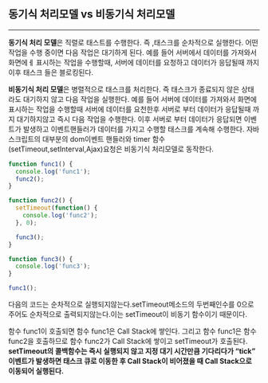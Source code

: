 ## 동기식 처리모델 vs 비동기식 처리모델

<hr>

**동기식 처리 모델**은 직렬로 태스트를 수행한다. 즉 ,태스크를 순차적으로  실행한다. 어떤 작업을  수행 중이면 다음 작업은 대기하게 된다.
예를 들어 서버에서 데이터를 가져와서 화면에ㅔ 표시하는 작업을 수행할때, 서버에 데이터를 요청하고 데이터가 응답될때 까지 이후 태스크 들은 블로킹된다.

**비동기식 처리 모델**은 병렬적으로 태스크를 처리한다. 즉 태스크가 종료되지 않은 상태라도 대기하지 않고 다음 작업을 실행한다. 예를 들어 서버에 데이터를 가져와서 화면에 표시하는 작업을 수행할때 서버에 데이터를 요천한후 서버로 부터 데이터가 응답될때 까지 대기하지않고 즉시 다음 작업을 수행한다. 이후 서버로 부터 데이터가 응답되면 이벤트가 발생하고 이벤트핸들러가 데이터를 가지고 수행할 태스크를 계속해 수행한다.
자바스크립트의 대부분의 dom이벤트 핸들러와 timer 함수(setTimeout,setInterval,Ajax)요청은 비동기식 처리모델로 동작한다.

~~~javascript
function func1() {
  console.log('func1');
  func2();
}

function func2() {
  setTimeout(function() {
    console.log('func2');
  }, 0);

  func3();
}

function func3() {
  console.log('func3');
}

func1();
~~~

다음의 코드는 순차적으로 실행되지않는다.setTimeout메소드의 두번째인수를 0으로 주어도 순차적으로 출력되지않는다.이는 setTimeout이 비동기 함수이기 때문이다.

함수 func1이 호출되면 함수 func1은 Call Stack에 쌓인다. 그리고 함수 func1은 함수 func2을 호출하므로 함수 func2가 Call Stack에 쌓이고 setTimeout가 호출된다. **setTimeout의 콜백함수는 즉시 실행되지 않고 지정 대기 시간만큼 기다리다가 “tick” 이벤트가 발생하면 태스크 큐로 이동한 후 Call Stack이 비어졌을 때 Call Stack으로 이동되어 실행된다.**